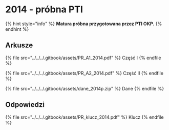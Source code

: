 # 2014 - próbna PTI

{% hint style="info" %}
**Matura próbna przygotowana przez PTI OKP.**
{% endhint %}

## Arkusze

{% file src="../../../.gitbook/assets/PR_A1_2014.pdf" %}
Część I
{% endfile %}

{% file src="../../../.gitbook/assets/PR_A2_2014.pdf" %}
Część II
{% endfile %}

{% file src="../../../.gitbook/assets/dane_2014p.zip" %}
Dane
{% endfile %}

## Odpowiedzi

{% file src="../../../.gitbook/assets/PR_klucz_2014.pdf" %}
Klucz
{% endfile %}
